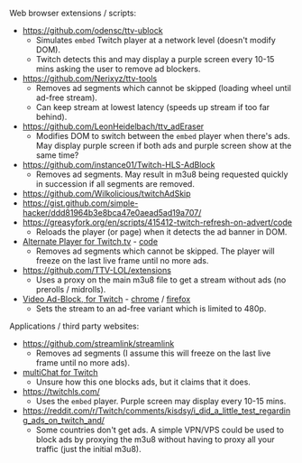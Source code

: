 Web browser extensions / scripts:

- https://github.com/odensc/ttv-ublock
  - Simulates `embed` Twitch player at a network level (doesn't modify DOM).
  - Twitch detects this and may display a purple screen every 10-15 mins asking the user to remove ad blockers.
- https://github.com/Nerixyz/ttv-tools
  - Removes ad segments which cannot be skipped (loading wheel until ad-free stream).
  - Can keep stream at lowest latency (speeds up stream if too far behind).
- https://github.com/LeonHeidelbach/ttv_adEraser
  - Modifies DOM to switch between the `embed` player when there's ads. May display purple screen if both ads and purple screen show at the same time?
- https://github.com/instance01/Twitch-HLS-AdBlock
  - Removes ad segments. May result in m3u8 being requested quickly in succession if all segments are removed.
- https://github.com/Wilkolicious/twitchAdSkip
- https://gist.github.com/simple-hacker/ddd81964b3e8bca47e0aead5ad19a707/
- https://greasyfork.org/en/scripts/415412-twitch-refresh-on-advert/code
  - Reloads the player (or page) when it detects the ad banner in DOM.
- [Alternate Player for Twitch.tv](https://chrome.google.com/webstore/detail/bhplkbgoehhhddaoolmakpocnenplmhf) - [code](https://robwu.nl/crxviewer/?crx=bhplkbgoehhhddaoolmakpocnenplmhf&qf=player.js)
  - Removes ad segments which cannot be skipped. The player will freeze on the last live frame until no more ads.
- https://github.com/TTV-LOL/extensions
  - Uses a proxy on the main m3u8 file to get a stream without ads (no prerolls / midrolls).
- [Video Ad-Block, for Twitch](https://gist.github.com/saucettv/0f85e9051c7d25aee67fdc033609fe1d) - [chrome](https://chrome.google.com/webstore/detail/video-ad-block-for-twitch/kgeglempfkhalebjlogemlmeakondflc) / [firefox](https://addons.mozilla.org/en-US/firefox/addon/video-ad-block-for-twitch)
  - Sets the stream to an ad-free variant which is limited to 480p.

Applications / third party websites:
- https://github.com/streamlink/streamlink
  - Removes ad segments (I assume this will freeze on the last live frame until no more ads).
- [multiChat for Twitch](https://play.google.com/store/apps/details?id=org.mchatty)
  - Unsure how this one blocks ads, but it claims that it does.
- https://twitchls.com/
  - Uses the `embed` player. Purple screen may display every 10-15 mins.
- https://reddit.com/r/Twitch/comments/kisdsy/i_did_a_little_test_regarding_ads_on_twitch_and/
  - Some countries don't get ads. A simple VPN/VPS could be used to block ads by proxying the m3u8 without having to proxy all your traffic (just the initial m3u8).

